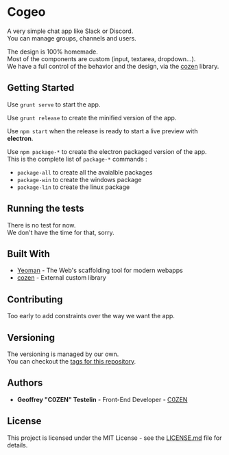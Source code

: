 # Cogeo

A very simple chat app like Slack or Discord.  
You can manage groups, channels and users.  

The design is 100% homemade.  
Most of the components are custom (input, textarea, dropdown...).  
We have a full control of the behavior and the design, via the [cozen](https://bitbucket.org/C0ZEN/cozen) library.

## Getting Started

Use `grunt serve` to start the app.

Use `grunt release` to create the minified version of the app.

Use `npm start` when the release is ready to start a live preview with **electron**.

Use `npm package-*` to create the electron packaged version of the app.  
This is the complete list of `package-*` commands :

- `package-all` to create all the avaialble packages
- `package-win` to create the windows package
- `package-lin` to create the linux package

## Running the tests

There is no test for now.  
We don't have the time for that, sorry.

## Built With

* [Yeoman](http://yeoman.io/) - The Web's scaffolding tool for modern webapps
* [cozen](https://bitbucket.org/C0ZEN/cozen) - External custom library

## Contributing

Too early to add constraints over the way we want the app.

## Versioning

The versioning is managed by our own.  
You can checkout the [tags for this repository](https://github.com/your/project/tags).

## Authors

* **Geoffrey "C0ZEN" Testelin** - Front-End Developer - [C0ZEN](https://github.com/C0ZEN)

## License

This project is licensed under the MIT License - see the [LICENSE.md](LICENSE.md) file for details.
